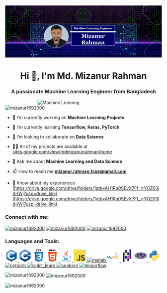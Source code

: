 ![](https://github.com/Mizanur1692000/Mizanur1692000/blob/main/Screenshot_11.png)
<h1 align="center">Hi 👋, I'm Md. Mizanur Rahman</h1>
<h3 align="center">A passionate Machine Learning Engineer from Bangladesh</h3>

<img align="right" alt="Machine Learning" width="400" src="https://imarticus.org/blog/wp-content/uploads/2020/05/mlp.gif">

<p align="left"> <img src="https://komarev.com/ghpvc/?username=mizanur1692000&label=Profile%20views&color=0e75b6&style=flat" alt="mizanur1692000" /> </p>

- 🔭 I’m currently working on **Machine Learning Projects**

- 🌱 I’m currently learning **Tensorflow, Keras, PyTorch**

- 👯 I’m looking to collaborate on **Data Science**

- 👨‍💻 All of my projects are available at <a href="sites.google.com/view/mdmizanurrahman/home">sites.google.com/view/mdmizanurrahman/home</a>

- 💬 Ask me about **Machine Learning and Data Science**

- 📫 How to reach me **mizanur.rahman.1cse@gmail.com**

- 📄 Know about my experiences [https://drive.google.com/drive/folders/1gttjxAH1Rq0SEvX7Ff_rrYOZ03jd-lWj?usp=drive_link](https://drive.google.com/drive/folders/1gttjxAH1Rq0SEvX7Ff_rrYOZ03jd-lWj?usp=drive_link)

<h3 align="left">Connect with me:</h3>
<p align="left">
<a href="https://twitter.com/mizanur1692000" target="blank"><img align="center" src="https://raw.githubusercontent.com/rahuldkjain/github-profile-readme-generator/master/src/images/icons/Social/twitter.svg" alt="mizanur1692000" height="30" width="40" /></a>
<a href="https://linkedin.com/in/mizanur1692000" target="blank"><img align="center" src="https://raw.githubusercontent.com/rahuldkjain/github-profile-readme-generator/master/src/images/icons/Social/linked-in-alt.svg" alt="mizanur1692000" height="30" width="40" /></a>
<a href="https://fb.com/mizanur1692000" target="blank"><img align="center" src="https://raw.githubusercontent.com/rahuldkjain/github-profile-readme-generator/master/src/images/icons/Social/facebook.svg" alt="mizanur1692000" height="30" width="40" /></a>
</p>

<h3 align="left">Languages and Tools:</h3>
<p align="left"> <a href="https://www.cprogramming.com/" target="_blank" rel="noreferrer"> <img src="https://raw.githubusercontent.com/devicons/devicon/master/icons/c/c-original.svg" alt="c" width="40" height="40"/> </a> <a href="https://www.w3schools.com/cpp/" target="_blank" rel="noreferrer"> <img src="https://raw.githubusercontent.com/devicons/devicon/master/icons/cplusplus/cplusplus-original.svg" alt="cplusplus" width="40" height="40"/> </a> <a href="https://www.w3schools.com/css/" target="_blank" rel="noreferrer"> <img src="https://raw.githubusercontent.com/devicons/devicon/master/icons/css3/css3-original-wordmark.svg" alt="css3" width="40" height="40"/> </a> <a href="https://www.w3.org/html/" target="_blank" rel="noreferrer"> <img src="https://raw.githubusercontent.com/devicons/devicon/master/icons/html5/html5-original-wordmark.svg" alt="html5" width="40" height="40"/> </a> <a href="https://www.java.com" target="_blank" rel="noreferrer"> <img src="https://raw.githubusercontent.com/devicons/devicon/master/icons/java/java-original.svg" alt="java" width="40" height="40"/> </a> <a href="https://developer.mozilla.org/en-US/docs/Web/JavaScript" target="_blank" rel="noreferrer"> <img src="https://raw.githubusercontent.com/devicons/devicon/master/icons/javascript/javascript-original.svg" alt="javascript" width="40" height="40"/> </a> <a href="https://www.mathworks.com/" target="_blank" rel="noreferrer"> <img src="https://upload.wikimedia.org/wikipedia/commons/2/21/Matlab_Logo.png" alt="matlab" width="40" height="40"/> </a> <a href="https://www.mysql.com/" target="_blank" rel="noreferrer"> <img src="https://raw.githubusercontent.com/devicons/devicon/master/icons/mysql/mysql-original-wordmark.svg" alt="mysql" width="40" height="40"/> </a> <a href="https://pandas.pydata.org/" target="_blank" rel="noreferrer"> <img src="https://raw.githubusercontent.com/devicons/devicon/2ae2a900d2f041da66e950e4d48052658d850630/icons/pandas/pandas-original.svg" alt="pandas" width="40" height="40"/> </a> <a href="https://www.php.net" target="_blank" rel="noreferrer"> <img src="https://raw.githubusercontent.com/devicons/devicon/master/icons/php/php-original.svg" alt="php" width="40" height="40"/> </a> <a href="https://www.python.org" target="_blank" rel="noreferrer"> <img src="https://raw.githubusercontent.com/devicons/devicon/master/icons/python/python-original.svg" alt="python" width="40" height="40"/> </a> <a href="https://pytorch.org/" target="_blank" rel="noreferrer"> <img src="https://www.vectorlogo.zone/logos/pytorch/pytorch-icon.svg" alt="pytorch" width="40" height="40"/> </a> <a href="https://scikit-learn.org/" target="_blank" rel="noreferrer"> <img src="https://upload.wikimedia.org/wikipedia/commons/0/05/Scikit_learn_logo_small.svg" alt="scikit_learn" width="40" height="40"/> </a> <a href="https://seaborn.pydata.org/" target="_blank" rel="noreferrer"> <img src="https://seaborn.pydata.org/_images/logo-mark-lightbg.svg" alt="seaborn" width="40" height="40"/> </a> <a href="https://www.tensorflow.org" target="_blank" rel="noreferrer"> <img src="https://www.vectorlogo.zone/logos/tensorflow/tensorflow-icon.svg" alt="tensorflow" width="40" height="40"/> </a> </p>

<p><img align="left" src="https://github-readme-stats.vercel.app/api/top-langs?username=mizanur1692000&show_icons=true&locale=en&layout=compact" alt="mizanur1692000" /></p>

<p>&nbsp;<img align="center" src="https://github-readme-stats.vercel.app/api?username=mizanur1692000&show_icons=true&locale=en" alt="mizanur1692000" /></p>

<p><img align="center" src="https://github-readme-streak-stats.herokuapp.com/?user=mizanur1692000&" alt="mizanur1692000" /></p>
